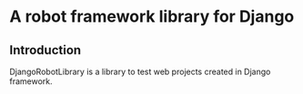 # A robot framework library for Django

## Introduction
DjangoRobotLibrary is a library to test web projects created in Django framework.
